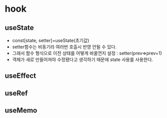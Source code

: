 # hook

## useState
- const[state, setter]=useState(초기값)
- setter함수는 비동기라 여러번 호출시 반영 안될 수 있다.
- 그래서 함수 형식으로 이전 상태를 어떻게 바꿀껀지 설정 : setter(prev=>prev+1)
- 객체가 새로 만들어져야 수정됐다고 생각하기 때문에 state 사용를 사용한다.


## useEffect


## useRef

## useMemo